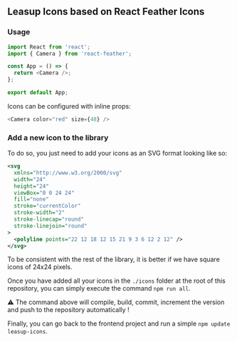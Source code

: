 ## Leasup Icons based on React Feather Icons

### Usage

```javascript
import React from 'react';
import { Camera } from 'react-feather';

const App = () => {
  return <Camera />;
};

export default App;
```

Icons can be configured with inline props:

```javascript
<Camera color="red" size={48} />
```

### Add a new icon to the library

To do so, you just need to add your icons as an SVG format looking like so:

```xml
<svg
  xmlns="http://www.w3.org/2000/svg"
  width="24"
  height="24"
  viewBox="0 0 24 24"
  fill="none"
  stroke="currentColor"
  stroke-width="2"
  stroke-linecap="round"
  stroke-linejoin="round"
>
  <polyline points="22 12 18 12 15 21 9 3 6 12 2 12" />
</svg>
```

To be consistent with the rest of the library, it is better if we have square icons of 24x24 pixels.

Once you have added all your icons in the `./icons` folder at the root of this repository, you can simply execute the command `npm run all`.

:warning: The command above will compile, build, commit, increment the version and push to the repository automatically !

Finally, you can go back to the frontend project and run a simple `npm update leasup-icons`.
